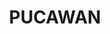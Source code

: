 ---
lastmod: '2025-04-06T06:05:20+00:00'
latitude: -34.487779
layout: suburb
longitude: 147.583811
postcode: '2666'
state: NSW
title: PUCAWAN
url: /nsw/pucawan/
---